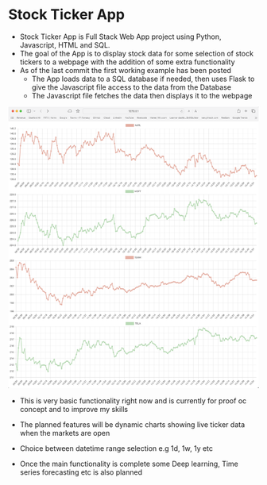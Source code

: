  # Stock Ticker App
 
- Stock Ticker App is Full Stack Web App project using Python, Javascript, HTML and SQL.
-  The goal of the App is to display stock data for some selection of stock tickers to a webpage with the addition of some extra functionality
- As of the last commit the first working example has been posted
  - The App loads data to a SQL database if needed, then uses Flask to give the Javascript file access to the data from the Database
  - The Javascript file fetches the data then displays it to the webpage
 
 ![alt text](assets/FirstWorkingExample.png "Title")

- This is very basic functionality right now and is currently for proof oc concept and to improve my skills
- The planned features will be dynamic charts showing live ticker data when the markets are open
- Choice between datetime range selection e.g 1d, 1w, 1y etc

- Once the main functionality is complete some Deep learning, Time series forecasting etc is also planned
